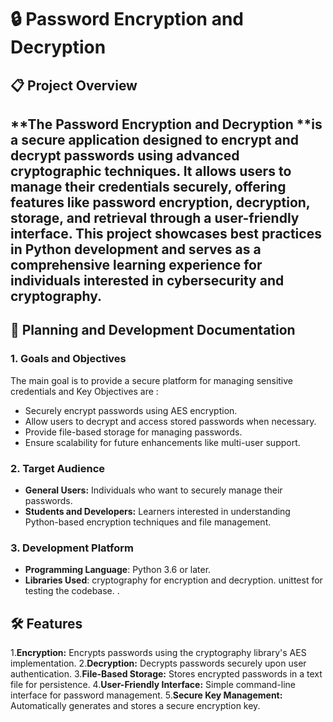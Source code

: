# 🔒 Password Encryption and Decryption
## 📋 Project Overview
**The Password Encryption and Decryption **is a secure application designed to encrypt and decrypt passwords using advanced cryptographic techniques. It allows users to manage their credentials securely, offering features like password encryption, decryption, storage, and retrieval through a user-friendly interface.
This project showcases best practices in Python development and serves as a comprehensive learning experience for individuals interested in cybersecurity and cryptography.
----
## 📝 Planning and Development Documentation
### 1. Goals and Objectives
The main goal is to provide a secure platform for managing sensitive credentials and Key Objectives are :
- Securely encrypt passwords using AES encryption.
- Allow users to decrypt and access stored passwords when necessary.
- Provide file-based storage for managing passwords.
- Ensure scalability for future enhancements like multi-user support.
 ### 2. Target Audience
- **General Users:** Individuals who want to securely manage their passwords.
- **Students and Developers:** Learners interested in understanding Python-based encryption techniques and file management.
 ### 3. Development Platform
- **Programming Language**: Python 3.6 or later.
- **Libraries Used**:
cryptography for encryption and decryption.
unittest for testing the codebase.
.
## 🛠️ Features
1.**Encryption:** Encrypts passwords using the cryptography library's AES implementation.
2.**Decryption:** Decrypts passwords securely upon user authentication.
3.**File-Based Storage:** Stores encrypted passwords in a text file for persistence.
4.**User-Friendly Interface:** Simple command-line interface for password management.
5.**Secure Key Management:** Automatically generates and stores a secure encryption key.



